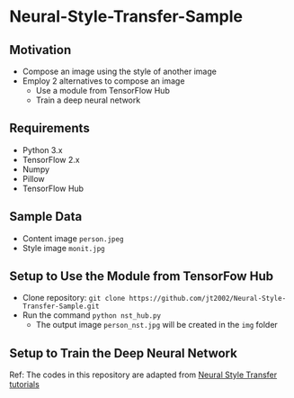 # Neural-Style-Transfer-Sample

## Motivation
- Compose an image using the style of another image
- Employ 2 alternatives to compose an image
  - Use a module from TensorFlow Hub
  - Train a deep neural network

## Requirements
- Python 3.x
- TensorFlow 2.x
- Numpy
- Pillow
- TensorFlow Hub

## Sample Data
- Content image `person.jpeg`
- Style image `monit.jpg`

## Setup to Use the Module from TensorFow Hub
- Clone repository: `git clone https://github.com/jt2002/Neural-Style-Transfer-Sample.git`
- Run the command `python nst_hub.py`
  - The output image `person_nst.jpg` will be created in the `img` folder

## Setup to Train the Deep Neural Network

Ref: The codes in this repository are adapted from [Neural Style Transfer tutorials](https://www.tensorflow.org/tutorials/generative/style_transfer)
